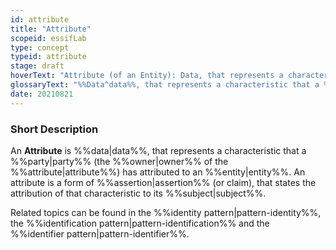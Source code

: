 ```yaml
---
id: attribute
title: "Attribute"
scopeid: essifLab
type: concept
typeid: attribute
stage: draft
hoverText: "Attribute (of an Entity): Data, that represents a characteristic that a Party (the Owner of the attribute) has attributed to an Entity."
glossaryText: "%%Data^data%%, that represents a characteristic that a %%party^party%% (the %%owner^owner%% of the %%attribute^attribute%%) has attributed to an %%entity^entity%%."
date: 20210821
---
```


### Short Description
An **Attribute** is %%data|data%%, that represents a characteristic that a %%party|party%% (the %%owner|owner%% of the %%attribute|attribute%%) has attributed to an %%entity|entity%%. An attribute is a form of %%assertion|assertion%% (or claim), that states the attribution of that characteristic to its %%subject|subject%%.

Related topics can be found in the %%identity pattern|pattern-identity%%, the %%identification pattern|pattern-identification%% and the %%identifier pattern|pattern-identifier%%.

